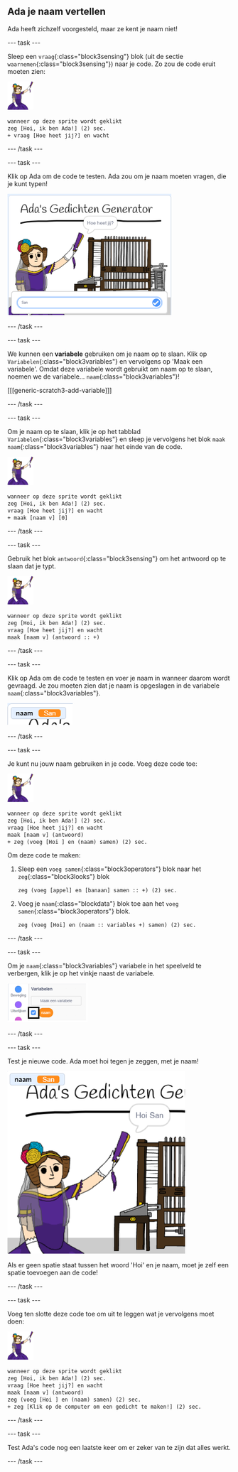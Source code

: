 ## Ada je naam vertellen

Ada heeft zichzelf voorgesteld, maar ze kent je naam niet!

--- task ---

Sleep een `vraag`{:class="block3sensing"} blok (uit de sectie `waarnemen`{:class="block3sensing"}) naar je code. Zo zou de code eruit moeten zien:

![ada sprite](images/ada-sprite.png)

```blocks3
wanneer op deze sprite wordt geklikt
zeg [Hoi, ik ben Ada!] (2) sec.
+ vraag [Hoe heet jij?] en wacht
```

--- /task ---

--- task ---

Klik op Ada om de code te testen. Ada zou om je naam moeten vragen, die je kunt typen!

![ada sprite vraagt wat je naam is](images/poetry-input.png)

--- /task ---

--- task ---

We kunnen een **variabele** gebruiken om je naam op te slaan. Klik op `Variabelen`{:class="block3variables"} en vervolgens op 'Maak een variabele'. Omdat deze variabele wordt gebruikt om naam op te slaan, noemen we de variabele... `naam`{:class="block3variables"}!

[[[generic-scratch3-add-variable]]]

--- /task ---

--- task ---

Om je naam op te slaan, klik je op het tabblad `Variabelen`{:class="block3variables"} en sleep je vervolgens het blok `maak naam`{:class="block3variables"} naar het einde van de code.

![ada sprite](images/ada-sprite.png)

```blocks3
wanneer op deze sprite wordt geklikt
zeg [Hoi, ik ben Ada!] (2) sec.
vraag [Hoe heet jij?] en wacht
+ maak [naam v] [0]
```

--- /task ---

--- task ---

Gebruik het blok `antwoord`{:class="block3sensing"} om het antwoord op te slaan dat je typt.

![ada sprite](images/ada-sprite.png)

```blocks3
wanneer op deze sprite wordt geklikt
zeg [Hoi, ik ben Ada!] (2) sec.
vraag [Hoe heet jij?] en wacht
maak [naam v] (antwoord :: +)
```

--- /task ---

--- task ---

Klik op Ada om de code te testen en voer je naam in wanneer daarom wordt gevraagd. Je zou moeten zien dat je naam is opgeslagen in de variabele `naam`{:class="block3variables"}.

![schermafbeelding](images/poetry-name-test.png)

--- /task ---

--- task ---

Je kunt nu jouw naam gebruiken in je code. Voeg deze code toe:

![ada sprite](images/ada-sprite.png)

```blocks3
wanneer op deze sprite wordt geklikt
zeg [Hoi, ik ben Ada!] (2) sec.
vraag [Hoe heet jij?] en wacht
maak [naam v] (antwoord)
+ zeg (voeg [Hoi ] en (naam) samen) (2) sec. 
```

Om deze code te maken:

1. Sleep een `voeg samen`{:class="block3operators"} blok naar het `zeg`{:class="block3looks"} blok
    
    ```blocks3
    zeg (voeg [appel] en [banaan] samen :: +) (2) sec.
    ```

2. Voeg je `naam`{:class="blockdata"} blok toe aan het `voeg samen`{:class="block3operators"} blok.
    
    ```blocks3
    zeg (voeg [Hoi] en (naam :: variables +) samen) (2) sec.
    ```

--- /task ---

--- task ---

Om je `naam`{:class="block3variables"} variabele in het speelveld te verbergen, klik je op het vinkje naast de variabele.

![vink naam variabele aan](images/poetry-tick-annotated.png)

--- /task ---

--- task ---

Test je nieuwe code. Ada moet hoi tegen je zeggen, met je naam!

![schermafbeelding](images/poetry-name-test2.png)

Als er geen spatie staat tussen het woord 'Hoi' en je naam, moet je zelf een spatie toevoegen aan de code!

--- /task ---

--- task ---

Voeg ten slotte deze code toe om uit te leggen wat je vervolgens moet doen:

![ada sprite](images/ada-sprite.png)

```blocks3
wanneer op deze sprite wordt geklikt
zeg [Hoi, ik ben Ada!] (2) sec.
vraag [Hoe heet jij?] en wacht
maak [naam v] (antwoord)
zeg (voeg [Hoi ] en (naam) samen) (2) sec. 
+ zeg [Klik op de computer om een gedicht te maken!] (2) sec. 
```

--- /task ---

--- task ---

Test Ada's code nog een laatste keer om er zeker van te zijn dat alles werkt.

--- /task ---